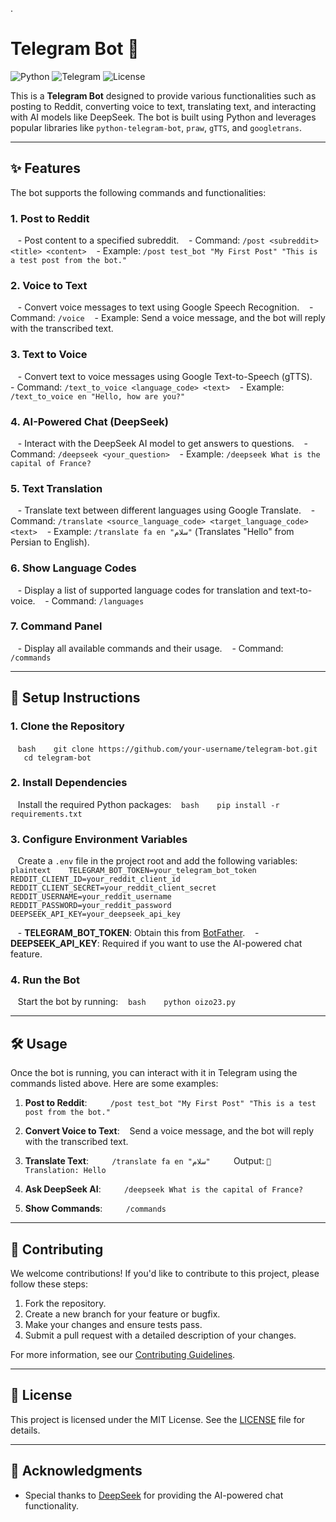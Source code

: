 .
# Telegram Bot 🤖

![Python](https://img.shields.io/badge/Python-3.8%2B-blue)
![Telegram](https://img.shields.io/badge/Telegram-Bot-green)
![License](https://img.shields.io/badge/License-MIT-orange)

This is a **Telegram Bot** designed to provide various functionalities such as posting to Reddit, converting voice to text, translating text, and interacting with AI models like DeepSeek. The bot is built using Python and leverages popular libraries like `python-telegram-bot`, `praw`, `gTTS`, and `googletrans`.

---

## ✨ Features

The bot supports the following commands and functionalities:

### 1. **Post to Reddit**
   - Post content to a specified subreddit.
   - Command: `/post <subreddit> <title> <content>`
   - Example: `/post test_bot "My First Post" "This is a test post from the bot."`

### 2. **Voice to Text**
   - Convert voice messages to text using Google Speech Recognition.
   - Command: `/voice`
   - Example: Send a voice message, and the bot will reply with the transcribed text.

### 3. **Text to Voice**
   - Convert text to voice messages using Google Text-to-Speech (gTTS).
   - Command: `/text_to_voice <language_code> <text>`
   - Example: `/text_to_voice en "Hello, how are you?"`

### 4. **AI-Powered Chat (DeepSeek)**
   - Interact with the DeepSeek AI model to get answers to questions.
   - Command: `/deepseek <your_question>`
   - Example: `/deepseek What is the capital of France?`

### 5. **Text Translation**
   - Translate text between different languages using Google Translate.
   - Command: `/translate <source_language_code> <target_language_code> <text>`
   - Example: `/translate fa en "سلام"` (Translates "Hello" from Persian to English).

### 6. **Show Language Codes**
   - Display a list of supported language codes for translation and text-to-voice.
   - Command: `/languages`

### 7. **Command Panel**
   - Display all available commands and their usage.
   - Command: `/commands`

---

## 🚀 Setup Instructions

### 1. **Clone the Repository**
   ```bash
   git clone https://github.com/your-username/telegram-bot.git
   cd telegram-bot
   ```

### 2. **Install Dependencies**
   Install the required Python packages:
   ```bash
   pip install -r requirements.txt
   ```

### 3. **Configure Environment Variables**
   Create a `.env` file in the project root and add the following variables:
   ```plaintext
   TELEGRAM_BOT_TOKEN=your_telegram_bot_token
   REDDIT_CLIENT_ID=your_reddit_client_id
   REDDIT_CLIENT_SECRET=your_reddit_client_secret
   REDDIT_USERNAME=your_reddit_username
   REDDIT_PASSWORD=your_reddit_password
   DEEPSEEK_API_KEY=your_deepseek_api_key
   ```

   - **TELEGRAM_BOT_TOKEN**: Obtain this from [BotFather](https://core.telegram.org/bots#botfather).
   - **DEEPSEEK_API_KEY**: Required if you want to use the AI-powered chat feature.

### 4. **Run the Bot**
   Start the bot by running:
   ```bash
   python oizo23.py
   ```

---

## 🛠️ Usage

Once the bot is running, you can interact with it in Telegram using the commands listed above. Here are some examples:

1. **Post to Reddit**:
   ```
   /post test_bot "My First Post" "This is a test post from the bot."
   ```

2. **Convert Voice to Text**:
   Send a voice message, and the bot will reply with the transcribed text.

3. **Translate Text**:
   ```
   /translate fa en "سلام"
   ```
   Output: `🔄 Translation: Hello`

4. **Ask DeepSeek AI**:
   ```
   /deepseek What is the capital of France?
   ```

5. **Show Commands**:
   ```
   /commands
   ```

---

## 🤝 Contributing

We welcome contributions! If you'd like to contribute to this project, please follow these steps:

1. Fork the repository.
2. Create a new branch for your feature or bugfix.
3. Make your changes and ensure tests pass.
4. Submit a pull request with a detailed description of your changes.

For more information, see our [Contributing Guidelines](CONTRIBUTING.md).

---

## 📜 License

This project is licensed under the MIT License. See the [LICENSE](LICENSE) file for details.

---

## 🙏 Acknowledgments

- Special thanks to [DeepSeek](https://deepseek.com) for providing the AI-powered chat functionality.

